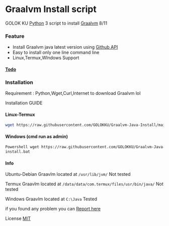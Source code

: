 # Graalvm Install script

GOLOK KU [Python](https://www.python.org/) 3 script to install [Graalvm](https://www.graalvm.org/) 8/11

### Feature
 - Install Graalvm java latest version using [Github API](https://docs.github.com/en/free-pro-team@latest/rest)
 - Easy to install only one line command line
 - Linux,Termux,WIndows Support
 
#### [Todo](https://github.com/GOLOKKU/Graalvm-Java-Install/blob/main/other/todo.md)

### Installation
Requirement : Python,Wget,Curl,Internet to download Graalvm lol

Installation GUIDE
#### Linux-Termux
```sh
wget https://raw.githubusercontent.com/GOLOKKU/Graalvm-Java-Install/main/install.sh ; bash install.sh
```
#### Windows (cmd run as admin)
```sh
Powershell wget https://raw.githubusercontent.com/GOLOKKU/Graalvm-Java-Install/main/install.bat
install.bat
```
#### Info 

Ubuntu-Debian
Graavlm located at `/usr/lib/jvm/`    Not tested

Termux
Graavlm located at `/data/data/com.termux/files/usr/bin/java/`   Not tested

Windows
Graavlm located at `C:\Java`  Tested

if you found any problem you can [Report here](https://github.com/GOLOKKU/shortcode/issues)

License [MIT](https://github.com/GOLOKKU/Graalvm-Java-Install/blob/main/LICENSE)

